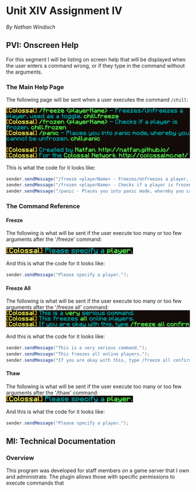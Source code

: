 # Unit XIV Assignment IV
*By Nathan Windisch*

## PVI: Onscreen Help
For this segment I will be listing on screen help that will be displayed when the user enters a command wrong, or if they type in the command without the arguments.

### The Main Help Page
The following page will be sent when a user executes the command `/chill`:

![chill](https://github.com/Natfan/work/raw/master/btec/14/4/pics/chill.png)

This is what the code for it looks like:

```java
sender.sendMessage("/freeze <playerName> - Freezes/Unfreezes a player, used as a toggle. chill.freeze");
sender.sendMessage("/frozen <playerName> - Checks if a player is frozen. chill.frozen");
sender.sendMessage("/panic - Places you into panic mode, whereby you cannot be unfrozen. chill.panic");
```

### The Command Reference
#### Freeze
The following is what will be sent if the user execute too many or too few arguments after the '/freeze' command:

![freeze command](https://github.com/Natfan/work/raw/master/btec/14/4/pics/freeze.png)

And this is what the code for it looks like:

```java
sender.sendMessage("Please specify a player.");
```

#### Freeze All
The following is what will be sent if the user execute too many or too few arguments after the '/freeze all' command:
![freeze all command](https://github.com/Natfan/work/raw/master/btec/14/4/pics/freezeall.png)

And this is what the code for it looks like:

```java
sender.sendMessage("This is a very serious command.");
sender.sendMessage("This freezes all online players.");
sender.sendMessage("If you are okay with this, type /freeze all confirm");
```

#### Thaw
The following is what will be sent if the user execute too many or too few arguments after the '/thaw' command:
![thaw command](https://github.com/Natfan/work/raw/master/btec/14/4/pics/thaw.png)

And this is what the code for it looks like:

```java
sender.sendMessage("Please specify a player.");
```

<div style="page-break-after: always"></div>

## MI: Technical Documentation
### Overview
This program was developed for staff members on a game server that I own and administrate. The plugin allows those with specific permissions to execute commands that 
